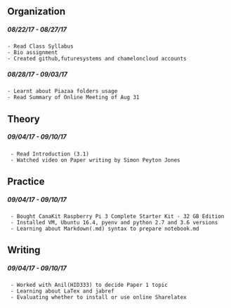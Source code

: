 ## Organization

##### 08/22/17  -  08/27/17 
    - Read Class Syllabus
    - Bio assignment
    - Created github,futuresystems and chameloncloud accounts
##### 08/28/17  -  09/03/17 
    - Learnt about Piazaa folders usage
    - Read Summary of Online Meeting of Aug 31

## Theory

##### 09/04/17 - 09/10/17 
     - Read Introduction (3.1)
     - Watched video on Paper writing by Simon Peyton Jones

## Practice

##### 09/04/17 - 09/10/17 
     - Bought CanaKit Raspberry Pi 3 Complete Starter Kit - 32 GB Edition 
     - Installed VM, Ubuntu 16.4, pyenv and python 2.7 and 3.6 versions
     - Learning about Markdown(.md) syntax to prepare notebook.md

## Writing

##### 09/04/17 - 09/10/17 
     - Worked with Anil(HID333) to decide Paper 1 topic
     - Learning about LaTex and jabref
     - Evaluating whether to install or use online Sharelatex
